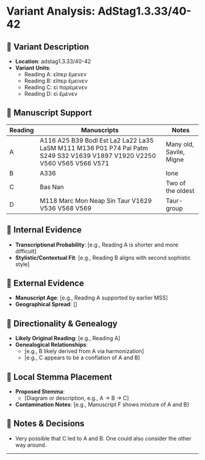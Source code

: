 # Variant Analysis: AdStag1.3.33/40-42


## 📌 Variant Description
- **Location**: adstag1.3.33/40-42
- **Variant Units**: 
  - Reading A: εἴπερ ἔμενεν
  - Reading B: εἴπερ ἔμεινεν
  - Reading C: εἰ παρέμενεν
  - Reading D: εἰ ἔμενεν

## 🧬 Manuscript Support
| Reading | Manuscripts | Notes |
|--------|-------------|-------|
| A      | A116 A25 B39 Bodl Est La2 La22 La35 LaSM M111 M136 P01 P74 Pal Patm S249 S32 V1639 V1897 V1920 V2250 V560 V565 V566 V571 | Many old, Savile, Migne |
| B      | A336    | lone |
| C      | Bas Nan | Two of the oldest |
| D      | M118 Marc Mon Neap Sin Taur V1629 V536 V568 V569 | Taur-group |

## 🧠 Internal Evidence
- **Transcriptional Probability**: [e.g., Reading A is shorter and more difficult]
- **Stylistic/Contextual Fit**: [e.g., Reading B aligns with second sophistic style]

## 🧭 External Evidence
- **Manuscript Age**: [e.g., Reading A supported by earlier MSS]
- **Geographical Spread**: []

## 🔄 Directionality & Genealogy
- **Likely Original Reading**: [e.g., Reading A]
- **Genealogical Relationships**:
  - [e.g., B likely derived from A via harmonization]
  - [e.g., C appears to be a conflation of A and B]

## 🌿 Local Stemma Placement
- **Proposed Stemma**:
  - [Diagram or description, e.g., A → B → C]
- **Contamination Notes**: [e.g., Manuscript F shows mixture of A and B]

## 📝 Notes & Decisions
- Very possible that C led to A and B. One could also consider the other way around.

---